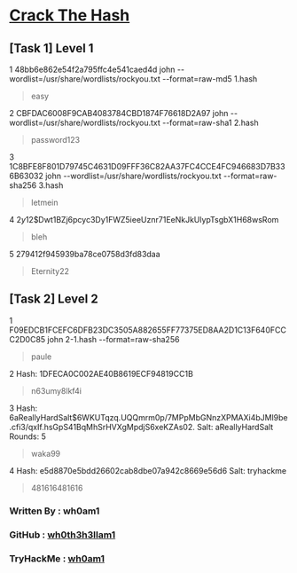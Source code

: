 # [Crack The Hash](https://www.tryhackme.com/room/crackthehash)

## [Task 1] Level 1

1 48bb6e862e54f2a795ffc4e541caed4d
	john --wordlist=/usr/share/wordlists/rockyou.txt --format=raw-md5 1.hash
> easy

2 CBFDAC6008F9CAB4083784CBD1874F76618D2A97
	john --wordlist=/usr/share/wordlists/rockyou.txt --format=raw-sha1 2.hash
> password123

3 1C8BFE8F801D79745C4631D09FFF36C82AA37FC4CCE4FC946683D7B336B63032
	john --wordlist=/usr/share/wordlists/rockyou.txt --format=raw-sha256 3.hash
> letmein


4 $2y$12$Dwt1BZj6pcyc3Dy1FWZ5ieeUznr71EeNkJkUlypTsgbX1H68wsRom
> bleh

5 279412f945939ba78ce0758d3fd83daa
> Eternity22


## [Task 2] Level 2

1 F09EDCB1FCEFC6DFB23DC3505A882655FF77375ED8AA2D1C13F640FCCC2D0C85
	john 2-1.hash --format=raw-sha256
> paule

2 Hash: 1DFECA0C002AE40B8619ECF94819CC1B
> n63umy8lkf4i

3 Hash: $6$aReallyHardSalt$6WKUTqzq.UQQmrm0p/7MPpMbGNnzXPMAXi4bJMl9be.cfi3/qxIf.hsGpS41BqMhSrHVXgMpdjS6xeKZAs02.
	Salt: aReallyHardSalt
	Rounds: 5
> waka99

4 Hash: e5d8870e5bdd26602cab8dbe07a942c8669e56d6
	Salt: tryhackme
> 481616481616


### Written By : wh0am1

### GitHub : [wh0th3h3llam1](https://github.com/wh0th3h3llam1)

<!-- ### TryHackMe : ![wh0am1](http://tryhackme-badges.s3.amazonaws.com/wh0am1.png "wh0am1") -->

### TryHackMe : [wh0am1](https://tryhackme.com/p/wh0am1)
